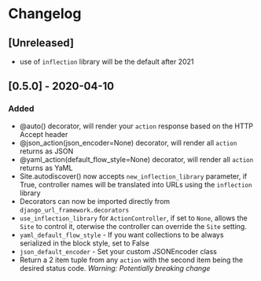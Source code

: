 # Changelog

## [Unreleased]
- use of `inflection` library will be the default after 2021

## [0.5.0] - 2020-04-10
### Added
- @auto() decorator, will render your `action` response based on the HTTP Accept header
- @json_action(json_encoder=None) decorator, will render all `action` returns as JSON
- @yaml_action(default_flow_style=None) decorator, will render all `action` returns as YaML
- Site.autodiscover() now accepts `new_inflection_library` parameter, if True, controller names will be translated into URLs using the `inflection` library
- Decorators can now be imported directly from `django_url_framework.decorators`
- `use_inflection_library` for `ActionController`, if set to `None`, allows the `Site` to control it, oterwise the controller can override the `Site` setting.
- `yaml_default_flow_style` - If you want collections to be always serialized in the block style, set to False
- `json_default_encoder` - Set your custom JSONEncoder class
-  Return a 2 item tuple from any `action` with the second item being the desired status code. *Warning: Potentially breaking change*
 